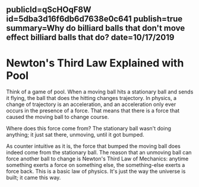 publicId=qScHOqF8W
id=5dba3d16f6db6d7638e0c641
publish=true
summary=Why do billiard balls that don't move effect billiard balls that do?
date=10/17/2019
---
# Newton's Third Law Explained with Pool

Think of a game of pool. When a moving ball hits a stationary ball and sends it flying, the ball that does the hitting changes trajectory. In physics, a change of trajectory is an acceleration, and an acceleration only ever occurs in the presence of a force. That means that there is a force that caused the moving ball to change course.

Where does this force come from? The stationary ball wasn't doing anything; it just sat there, unmoving, until it got bumped.

As counter intuitive as it is, the force that bumped the moving ball does indeed come from the stationary ball. The reason that an unmoving ball can force another ball to change is Newton's Third Law of Mechanics: anytime something exerts a force on something else, the something-else exerts a force back. This is a basic law of physics. It's just the way the universe is built; it came this way.
